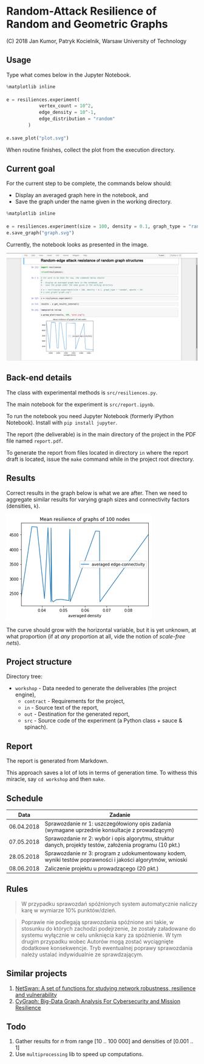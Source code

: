 Random-Attack Resilience of Random and Geometric Graphs
=======================================================

(C) 2018 Jan Kumor, Patryk Kocielnik, Warsaw University of Technology

## Usage

Type what comes below in the Jupyter Notebook.

```python
%matplotlib inline

e = resiliences.experiment(
            vertex_count = 10^2,
            edge_density = 10^-1,
            edge_distribution = "random"
        )

e.save_plot("plot.svg")
```

When routine finishes, collect the plot from the execution directory.

## Current goal

For the current step to be complete, the commands below should:

- Display an averaged graph here in the notebook, and
- Save the graph under the name given in the working directory.

```python
%matplotlib inline

e = resiliences.experiment(size = 100, density = 0.1, graph_type = "random", epochs = 10)
e.save_graph("graph.svg")
```

Currently, the notebook looks as presented in the image.

![Running the experiment](workshop/src/running.png)

## Back-end details

The class with experimental methods is `src/resiliences.py`.

The main notebook for the experiment is `src/report.ipynb`.

To run the notebook you need Jupyter Notebook (formerly iPython Notebook). Install with `pip install jupyter`.

The report (the deliverable) is in the main directory of the project in the PDF file named `report.pdf`.

To generate the report from files located in directory `in` where the report draft is located, issue the `make` command while in the project root directory.

## Results

Correct results in the graph below is what we are after. Then we need to aggregate similar results for varying graph sizes and connectivity factors (densities, `k`).

![Sample results](workshop/src/graphs/erdos_100.png)

The curve should grow with the horizontal variable, but it is yet unknown, at what proportion (if at *any* proportion at all, vide the notion of *scale-free nets*).

## Project structure

Directory tree:

- `workshop` - Data needed to generate the deliverables (the project engine),
  - `contract` - Requirements for the project,
  - `in` - Source text of the report,
  - `out` - Destination for the generated report,
  - `src` - Source code of the experiment (a Python class + sauce & spinach).

## Report

The report is generated from Markdown.

This approach saves a lot of lots in terms of generation time. To withess this miracle, say `cd workshop` and then `make`.

## Schedule

| Data       | Zadanie                                                                                                    |
|------------|------------------------------------------------------------------------------------------------------------|
| 06.04.2018 | Sprawozdanie nr 1: uszczegółowiony opis zadania (wymagane uprzednie konsultacje z prowadzącym)             |
| 07.05.2018 | Sprawozdanie nr 2: wybór i opis algorytmu, struktur danych, projekty testów, założenia programu (10 pkt.)  |
| 28.05.2018 | Sprawozdanie nr 3: program z udokumentowany kodem, wyniki testów poprawności i jakości algorytmów, wnioski |
| 08.06.2018 | Zaliczenie projektu u prowadzącego (20 pkt.)                                                               |

## Rules

> W przypadku sprawozdań spóźnionych system automatycznie naliczy karę w wymiarze 10% punktów/dzień.

> Poprawie nie podlegają sprawozdania spóźnione ani takie, w stosunku do których zachodzi podejrzenie, że zostały załadowane do systemu wyłącznie w celu uniknięcia kary za spóźnienie. W tym drugim przypadku wobec Autorów mogą zostać wyciągnięte dodatkowe konsekwencje. Tryb ewentualnej poprawy sprawozdania należy ustalać indywidualnie ze sprawdzającym.

## Similar projects

1. [NetSwan: A set of functions for studying network robustness, resilience and vulnerability](https://cran.r-project.org/web/packages/NetSwan/NetSwan.pdf)
2. [CyGraph: Big-Data Graph Analysis For Cybersecurity and Mission Resilience](https://resources.sei.cmu.edu/library/asset-view.cfm?assetid=512156)

## Todo

1. Gather results for $n$ from range [10 .. 100 000] and densities of [0.001 .. 1]
1. Use `multiprocessing` lib to speed up computations.
